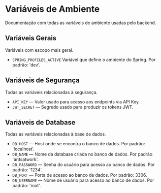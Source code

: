 # Variáveis de Ambiente
Documentação com todas as variáveis de ambiente usadas pelo backend.

## Variáveis Gerais
Variáveis com escopo mais geral.

* `SPRING_PROFILES_ACTIVE` Variável que define o ambiente do Spring. Por padrão: 'dev'.


## Variáveis de Segurança
Todas as variáveis relacionadas à segurança.

* `API_KEY` — Valor usado para acesso aos endpoints via API Key.
* `JWT_SECRET` — Segredo usado para produzir os tokens JWT.


## Variáveis de Database
Todas as variáveis relacionadas à base de dados.

* `DB_HOST` — Host onde se encontra o banco de dados. Por padrão: 'localhost'.
* `DB_NAME` — Nome da database criada no banco de dados. Por padrão: 'antsatwork'.
* `DB_PASSWORD` — Senha do usuário para acesso ao banco de dados. Por padrão: '1234'.
* `DB_PORT` — Porta de acesso ao banco de dados. Por padrão: 3306.
* `DB_USERNAME` — Nome de usuário para acesso ao banco de dados. Por padrão: 'root'.
